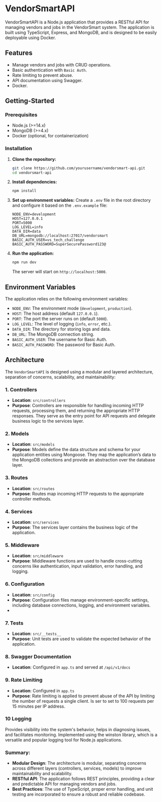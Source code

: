# VendorSmartAPI

VendorSmartAPI is a Node.js application that provides a RESTful API for managing vendors and jobs in the VendorSmart system. The application is built using TypeScript, Express, and MongoDB, and is designed to be easily deployable using Docker.

## Features
- Manage vendors and jobs with CRUD operations.
- Basic authentication with `Basic Auth`.
- Rate limiting to prevent abuse.
- API documentation using Swagger.
- Docker.

## Getting-Started

### Prerequisites
- Node.js (>=14.x)
- MongoDB (>=4.x)
- Docker (optional, for containerization)

### Installation

1. **Clone the repository:**
   ```bash
   git clone https://github.com/yourusername/vendorsmart-api.git
   cd vendorsmart-api
   ```

2. **Install dependencies:**
   ```bash
   npm install
   ```

3. **Set up environment variables:**
   Create a `.env` file in the root directory and configure it based on the `.env.example` file:

   ```
   NODE_ENV=development
   HOST=127.0.0.1
   PORT=5000
   LOG_LEVEL=info
   DATA_DIR=data
   DB_URL=mongodb://localhost:27017/vendorsmart
   BASIC_AUTH_USER=vs_tech_challenge
   BASIC_AUTH_PASSWORD=SuperSecurePassword123@
   ```

4. **Run the application:**
   ```bash
   npm run dev
   ```
   The server will start on `http://localhost:5000`.

## Environment Variables

The application relies on the following environment variables:

- `NODE_ENV`: The environment mode (`development`, `production`).
- `HOST`: The host address (default `127.0.0.1`).
- `PORT`: The port the server runs on (default `5000`).
- `LOG_LEVEL`: The level of logging (`info`, `error`, etc.).
- `DATA_DIR`: The directory for storing logs and data.
- `DB_URL`: The MongoDB connection string.
- `BASIC_AUTH_USER`: The username for Basic Auth.
- `BASIC_AUTH_PASSWORD`: The password for Basic Auth.

## Architecture

The `VendorSmartAPI` is designed using a modular and layered architecture, separation of concerns, scalability, and maintainability:

### 1. **Controllers**
- **Location**: `src/controllers`
- **Purpose**: Controllers are responsible for handling incoming HTTP requests, processing them, and returning the appropriate HTTP responses. They serve as the entry point for API requests and delegate business logic to the services layer.

### 2. **Models**
- **Location**: `src/models`
- **Purpose**: Models define the data structure and schema for your application entities using Mongoose. They map the application’s data to the MongoDB collections and provide an abstraction over the database layer.

### 3. **Routes**
- **Location**: `src/routes`
- **Purpose**: Routes map incoming HTTP requests to the appropriate controller methods.

### 4. **Services**
- **Location**: `src/services`
- **Purpose**: The services layer contains the business logic of the application. 

### 5. **Middleware**
- **Location**: `src/middleware`
- **Purpose**: Middleware functions are used to handle cross-cutting concerns like authentication, input validation, error handling, and logging. 

### 6. **Configuration**
- **Location**: `src/config`
- **Purpose**: Configuration files manage environment-specific settings, including database connections, logging, and environment variables. 
- 
### 7. **Tests**
- **Location**: `src/__tests__`
- **Purpose**: Unit tests are used to validate the expected behavior of the application.

### 8. **Swagger Documentation**
- **Location**: Configured in `app.ts` and served at `/api/v1/docs`


### 9. **Rate Limiting**
- **Location**: Configured in `app.ts`
- **Purpose**: Rate limiting is applied to prevent abuse of the API by limiting the number of requests a single client. Is ser to set to 100 requests per 15 minutes per IP address.

### 10 **Logging**
Provides visibility into the system's behavior, helps in diagnosing issues, and facilitates monitoring. Implemented using the winston library, which is a versatile and popular logging tool for Node.js applications.

### Summary:
- **Modular Design**: The architecture is modular, separating concerns across different layers (controllers, services, models) to improve maintainability and scalability.
- **RESTful API**: The application follows REST principles, providing a clear and predictable API for managing vendors and jobs.
- **Best Practices**: The use of TypeScript, proper error handling, and unit testing are incorporated to ensure a robust and reliable codebase.

